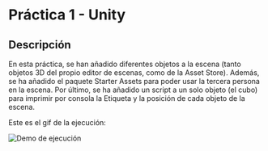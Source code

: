 # Práctica 1 - Unity


## Descripción

En esta práctica, se han añadido diferentes objetos a la escena (tanto objetos 3D del propio editor de escenas,
como de la Asset Store). Además, se ha añadido el paquete Starter Assets para poder usar la tercera persona en
la escena. Por último, se ha añadido un script a un solo objeto (el cubo) para imprimir por consola la Etiqueta
y la posición de cada objeto de la escena.


Este es el gif de la ejecución:

![Demo de ejecución](https://drive.google.com/uc?export=download&id=1Mll63KpA4zuAEeEvURFXXKMWqIqUZSxt)
